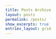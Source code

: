 ```yaml
---
title: Posts Archive
layout: posts
permalink: /posts/
show_excerpts: true
entries_layout: grid
---
```

